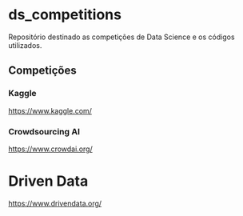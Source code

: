 # ds_competitions
Repositório destinado as competições de Data Science e os códigos utilizados.


## Competições
### Kaggle 
https://www.kaggle.com/


### Crowdsourcing AI
https://www.crowdai.org/


# Driven Data
https://www.drivendata.org/


